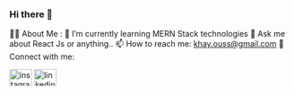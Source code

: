 ### Hi there 👋

<!--
**oussKhayi/ousskhayi** is a ✨ _special_ ✨ repository because its `README.md` (this file) appears on your GitHub profile.

--> 
🙋‍♂️ About Me :
🌱 I’m currently learning MERN Stack technologies
💬 Ask me about React Js or anything..
📫 How to reach me: khay.ouss@gmail.com
📱 Connect with me:
<p align="left" dir="auto">
<a href="https://instagram.com/ousskhayi" rel="nofollow"><img align="center" src="https://raw.githubusercontent.com/rahuldkjain/github-profile-readme-generator/master/src/images/icons/Social/instagram.svg" alt="instagram" height="30" width="40" style="max-width: 100%;"></a>
<a href="https://www.linkedin.com/in/ousskhayi" rel="nofollow"><img align="center" src="https://raw.githubusercontent.com/rahuldkjain/github-profile-readme-generator/master/src/images/icons/Social/linked-in-alt.svg" alt="linkedin" height="30" width="40" style="max-width: 100%;"></a>
</p>
